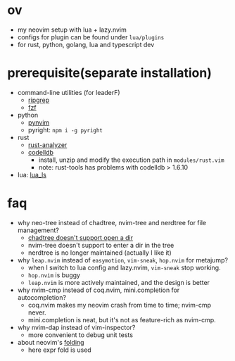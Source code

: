# ov
- my neovim setup with lua + lazy.nvim
- configs for plugin can be found under `lua/plugins`
- for rust, python, golang, lua and typescript dev

# prerequisite(separate installation)
- command-line utilities (for leaderF)
  - [ripgrep](https://github.com/BurntSushi/ripgrep)
  - [fzf](https://github.com/junegunn/fzf)
- python
  - [pynvim](https://github.com/neovim/pynvim)
  - pyright: `npm i -g pyright`
- rust
  - [rust-analyzer](https://rust-analyzer.github.io/manual.html#installation)
  - [codelldb](https://github.com/vadimcn/vscode-lldb/releases)
    - install, unzip and modify the execution path in `modules/rust.vim`
    - note: rust-tools has problems with codelldb > 1.6.10
- lua: [lua_ls](https://github.com/LuaLS/lua-language-server)

# faq
- why neo-tree instead of chadtree, nvim-tree and nerdtree for file management?
    - [chadtree doesn't support open a dir](https://github.com/ms-jpq/chadtree/issues/274)
    - nvim-tree doesn't support <enter> to enter a dir in the tree
    - nerdtree is no longer maintained (actually I like it)
- why `leap.nvim` instead of `easymotion`, `vim-sneak`, `hop.nvim` for metajump?
    - when I switch to lua config and lazy.nvim, `vim-sneak` stop working.
    - `hop.nvim` is buggy
    - `leap.nvim` is more actively maintained, and the design is better
- why nvim-cmp instead of coq.nvim, mini.completion for autocompletion?
    - coq.nvim makes my neovim crash from time to time; nvim-cmp never.
    - mini.completion is neat, but it's not as feature-rich as nvim-cmp.
- why nvim-dap instead of vim-inspector?
  - more convenient to debug unit tests
- about neovim's [folding](https://neovim.io/doc/user/fold.html)
  - here expr fold is used
